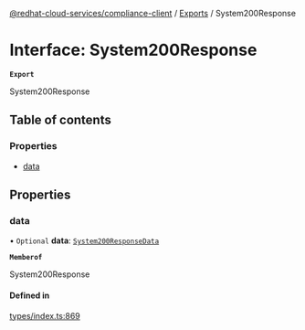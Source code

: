 [@redhat-cloud-services/compliance-client](../README.md) / [Exports](../modules.md) / System200Response

# Interface: System200Response

**`Export`**

System200Response

## Table of contents

### Properties

- [data](System200Response.md#data)

## Properties

### data

• `Optional` **data**: [`System200ResponseData`](System200ResponseData.md)

**`Memberof`**

System200Response

#### Defined in

[types/index.ts:869](https://github.com/AsToNlele/javascript-clients/blob/main/packages/compliance/types/index.ts#L869)
